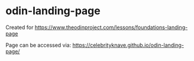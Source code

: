 # odin-landing-page

Created for https://www.theodinproject.com/lessons/foundations-landing-page

Page can be accessed via: https://celebrityknave.github.io/odin-landing-page/
